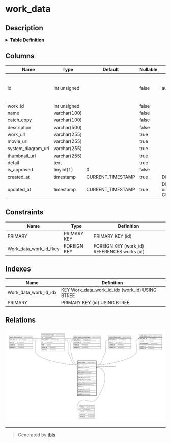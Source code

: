 # work_data

## Description

<details>
<summary><strong>Table Definition</strong></summary>

```sql
CREATE TABLE `work_data` (
  `id` int unsigned NOT NULL AUTO_INCREMENT,
  `work_id` int unsigned NOT NULL,
  `name` varchar(100) COLLATE utf8mb4_general_ci NOT NULL,
  `catch_copy` varchar(100) COLLATE utf8mb4_general_ci NOT NULL,
  `description` varchar(500) COLLATE utf8mb4_general_ci NOT NULL,
  `work_url` varchar(255) COLLATE utf8mb4_general_ci DEFAULT NULL,
  `movie_url` varchar(255) COLLATE utf8mb4_general_ci DEFAULT NULL,
  `system_diagram_url` varchar(255) COLLATE utf8mb4_general_ci DEFAULT NULL,
  `thumbnail_url` varchar(255) COLLATE utf8mb4_general_ci DEFAULT NULL,
  `detail` text COLLATE utf8mb4_general_ci,
  `is_approved` tinyint(1) NOT NULL DEFAULT '0',
  `created_at` timestamp NULL DEFAULT CURRENT_TIMESTAMP,
  `updated_at` timestamp NULL DEFAULT CURRENT_TIMESTAMP ON UPDATE CURRENT_TIMESTAMP,
  PRIMARY KEY (`id`),
  KEY `Work_data_work_id_idx` (`work_id`),
  CONSTRAINT `Work_data_work_id_fkey` FOREIGN KEY (`work_id`) REFERENCES `works` (`id`) ON DELETE RESTRICT ON UPDATE CASCADE
) ENGINE=InnoDB DEFAULT CHARSET=utf8mb4 COLLATE=utf8mb4_general_ci
```

</details>

## Columns

| Name | Type | Default | Nullable | Extra Definition | Children | Parents | Comment |
| ---- | ---- | ------- | -------- | ---------------- | -------- | ------- | ------- |
| id | int unsigned |  | false | auto_increment | [work_data_genres](work_data_genres.md) [work_data_images](work_data_images.md) [work_data_technologies](work_data_technologies.md) [work_data_tools](work_data_tools.md) [work_data_users](work_data_users.md) |  |  |
| work_id | int unsigned |  | false |  |  | [works](works.md) |  |
| name | varchar(100) |  | false |  |  |  |  |
| catch_copy | varchar(100) |  | false |  |  |  |  |
| description | varchar(500) |  | false |  |  |  |  |
| work_url | varchar(255) |  | true |  |  |  |  |
| movie_url | varchar(255) |  | true |  |  |  |  |
| system_diagram_url | varchar(255) |  | true |  |  |  |  |
| thumbnail_url | varchar(255) |  | true |  |  |  |  |
| detail | text |  | true |  |  |  |  |
| is_approved | tinyint(1) | 0 | false |  |  |  |  |
| created_at | timestamp | CURRENT_TIMESTAMP | true | DEFAULT_GENERATED |  |  |  |
| updated_at | timestamp | CURRENT_TIMESTAMP | true | DEFAULT_GENERATED on update CURRENT_TIMESTAMP |  |  |  |

## Constraints

| Name | Type | Definition |
| ---- | ---- | ---------- |
| PRIMARY | PRIMARY KEY | PRIMARY KEY (id) |
| Work_data_work_id_fkey | FOREIGN KEY | FOREIGN KEY (work_id) REFERENCES works (id) |

## Indexes

| Name | Definition |
| ---- | ---------- |
| Work_data_work_id_idx | KEY Work_data_work_id_idx (work_id) USING BTREE |
| PRIMARY | PRIMARY KEY (id) USING BTREE |

## Relations

![er](work_data.svg)

---

> Generated by [tbls](https://github.com/k1LoW/tbls)
